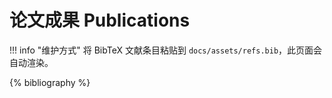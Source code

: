 # 论文成果 Publications

!!! info "维护方式"
    将 BibTeX 文献条目粘贴到 `docs/assets/refs.bib`，此页面会自动渲染。

{% bibliography %}
